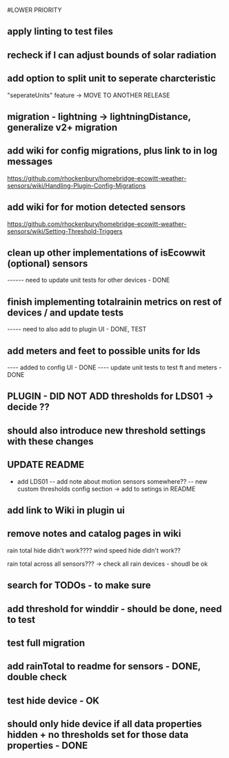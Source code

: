 

#LOWER PRIORITY
## apply linting to test files
## recheck if I can adjust bounds of solar radiation
## add option to split unit to seperate charcteristic

"seperateUnits" feature -> MOVE TO ANOTHER RELEASE



## migration - lightning -> lightningDistance, generalize v2+ migration


## add wiki for config migrations, plus link to in log messages
https://github.com/rhockenbury/homebridge-ecowitt-weather-sensors/wiki/Handling-Plugin-Config-Migrations


## add wiki for for motion detected sensors
https://github.com/rhockenbury/homebridge-ecowitt-weather-sensors/wiki/Setting-Threshold-Triggers



## clean up other implementations of isEcowwit (optional) sensors
------ need to update unit tests for other devices - DONE


## finish implementing totalrainin metrics on rest of devices / and update tests
----- need to also add to plugin UI - DONE, TEST


## add meters and feet to possible units for lds
---- added to config UI - DONE
---- update unit tests to test ft and meters - DONE




## PLUGIN - DID NOT ADD thresholds for LDS01 -> decide ??
## should also introduce new threshold settings with these changes


## UPDATE README
- add LDS01
-- add note about motion sensors somewhere??
-- new custom thresholds config section -> add to setings in README


## add link to Wiki in plugin ui

## remove notes and catalog pages in wiki


rain total hide didn't work????
wind speed hide didn't work??


rain total across all sensors??? -> check all rain devices - shoudl be ok

## search for TODOs - to make sure

## add threshold for winddir - should be done, need to test

## test full migration

## add rainTotal to readme for sensors - DONE, double check

## test hide device - OK

## should only hide device if all data properties hidden + no thresholds set for those data properties - DONE

